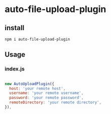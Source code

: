 # auto-file-upload-plugin

## install

 ```shell
 npm i auto-file-upload-plugin
 ```

## Usage

### index.js

```js

new AutoUploadPlugin({
  host: 'your remote host',
  username: 'your remote username',
  password: 'your remote password',
  remoteDirectory: 'your remote directory',
}),

```
